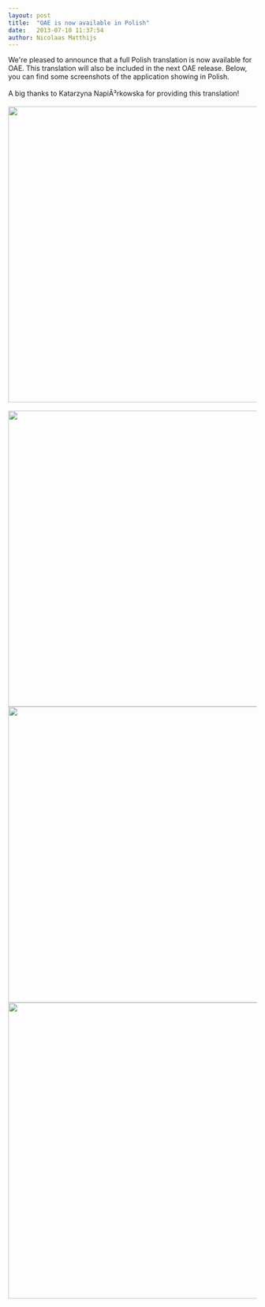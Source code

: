 ```yaml
---
layout: post
title:  "OAE is now available in Polish"
date:   2013-07-10 11:37:54
author: Nicolaas Matthijs
---
```

<div>We're pleased to announce that a full Polish translation is now available for OAE. This translation will also be included in the next OAE release. Below, you can find some screenshots of the application showing in Polish.</div><div>&nbsp;</div><div>A big thanks to Katarzyna NapiÃ³rkowska for providing this translation!</div>
<!--more-->
<div><span class="Apple-style-span" style="border-collapse: separate; font-family: Helvetica; border-spacing: 0px; font-size: medium;">&nbsp;</span></div><div><span class="Apple-style-span" style="border-collapse: separate; font-family: Helvetica; border-spacing: 0px; font-size: medium;"><span class="Apple-style-span" style="border-collapse: separate; font-family: Helvetica; border-spacing: 0px; font-size: medium;"><img src="/static/blog-assets/37-polish/Polish%201.png" alt="" width="924" height="600" /></span></span></div><div>&nbsp;</div><div><span class="Apple-style-span" style="border-collapse: separate; font-family: Helvetica; border-spacing: 0px; font-size: medium;"><img src="/static/blog-assets/37-polish/Polish%202.png" alt="" width="924" height="600" /></span></div><div><img src="/static/blog-assets/37-polish/Polish%203.png" alt="" width="924" height="600" /></div><div><span class="Apple-style-span" style="border-collapse: separate; font-family: Helvetica; border-spacing: 0px; font-size: medium;"><img src="/static/blog-assets/37-polish/Polish%204.png" alt="" width="924" height="600" /></span></div>
